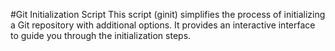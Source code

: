 #Git Initialization Script
This script (ginit) simplifies the process of initializing a Git repository with additional options. It provides an interactive interface to guide you through the initialization steps.
